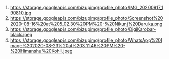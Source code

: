 1. https://storage.googleapis.com/bizupimg/profile_photo/IMG_20200917_190810.jpg
2. https://storage.googleapis.com/bizupimg/profile_photo/Screenshot%202020-08-16%20at%205.02.30%20PM%20-%20Nikunj%20Daruka.png
3. https://storage.googleapis.com/bizupimg/profile_photo/DigiKarobar-black.jpeg
4. https://storage.googleapis.com/bizupimg/profile_photo/WhatsApp%20Image%202020-08-23%20at%203.11.46%20PM%20-%20Himanshu%20Kohli.jpeg
